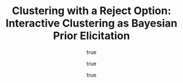 ---
arxiv: 1602.06886v2
author:
- family: Srivastava
  given: Akash
  institute: Informatics Forum, University of Edinburgh
- family: Zou
  given: James
  institute: Microsoft Research and Stanford University
- family: Sutton
  given: Charles
  institute: Informatics Forum, University of Edinburgh
layout: refuses
section: pre
title: 'Clustering with a Reject Option: Interactive Clustering as Bayesian Prior
  Elicitation'
---
